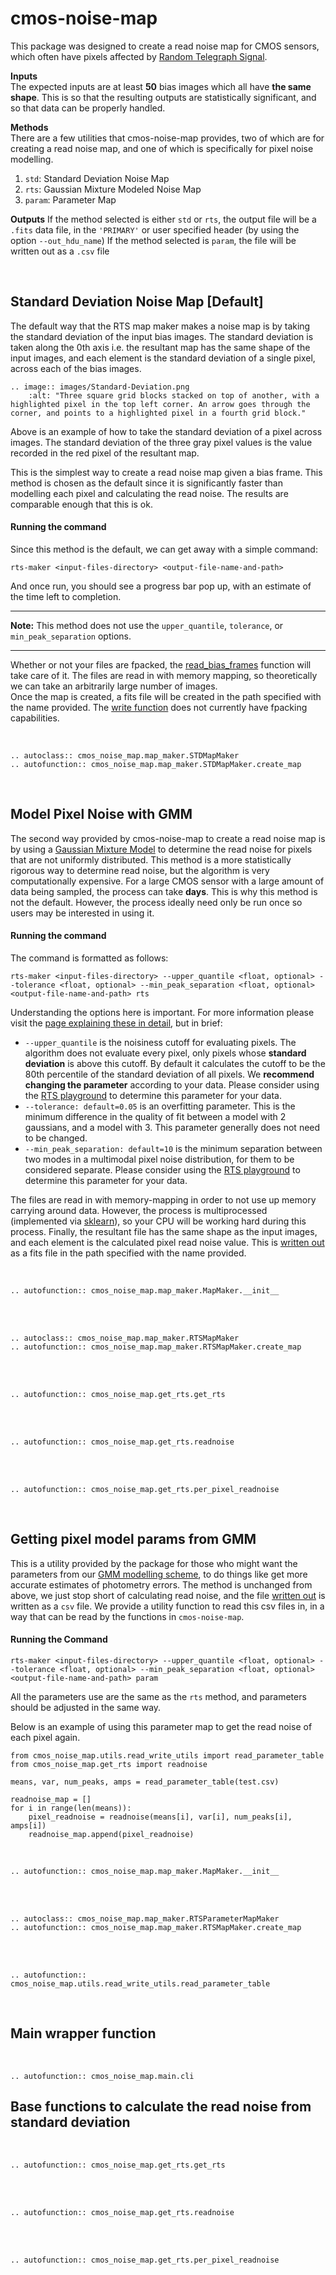# cmos-noise-map
This package was designed to create a read noise map for CMOS sensors, which often have pixels affected by [Random Telegraph Signal](algorithm.md).

**Inputs**
<br>
The expected inputs are at least **50** bias images which all have **the same shape**. This is so that the resulting outputs are statistically significant, and so that data can be properly handled.

**Methods**
<br>
There are a few utilities that cmos-noise-map provides, two of which are for creating a read noise map, and one of which is specifically for pixel noise modelling.

1. `std`: Standard Deviation Noise Map
2. `rts`: Gaussian Mixture Modeled Noise Map
3. `param`: Parameter Map

**Outputs**
If the method selected is either `std` or `rts`, the output file will be a `.fits` data file, in the `'PRIMARY'` or user specified header (by using the option `--out_hdu_name`)
If the method selected is `param`, the file will be written out as a `.csv` file

<br>

## Standard Deviation Noise Map [Default]

The default way that the RTS map maker makes a noise map is by taking the standard deviation of the input bias images. 
The standard deviation is taken along the 0th axis i.e. the resultant map has the same shape of the input images, and 
each element is the standard deviation of a single pixel, across each of the bias images.

```{eval-rst}
.. image:: images/Standard-Deviation.png
    :alt: "Three square grid blocks stacked on top of another, with a highlighted pixel in the top left corner. An arrow goes through the corner, and points to a highlighted pixel in a fourth grid block."
```
Above is an example of how to take the standard deviation of a pixel across images. The standard deviation of the three gray pixel values is the value recorded in the red pixel of the resultant map.

This is the simplest way to create a read noise map given a bias frame. This method is chosen as the default since it is significantly faster than modelling each pixel and calculating the read noise.
The results are comparable enough that this is ok.

#### Running the command

Since this method is the default, we can get away with a simple command:

```
rts-maker <input-files-directory> <output-file-name-and-path>
```

And once run, you should see a progress bar pop up, with an estimate of the time left to completion.

---
**Note:** This method does not use the `upper_quantile`, `tolerance`, or `min_peak_separation` options.

---

Whether or not your files are fpacked, the [read_bias_frames](read_write_files.md) function will take care of it. The files are read in with memory mapping,
so theoretically we can take an arbitrarily large number of images.
<br>
Once the map is created, a fits file will be created in the path specified with the name provided. The [write function](read_write_files.md) does not currently have fpacking capabilities.

<br>

```{eval-rst}
.. autoclass:: cmos_noise_map.map_maker.STDMapMaker
.. autofunction:: cmos_noise_map.map_maker.STDMapMaker.create_map
```

<br>

## Model Pixel Noise with GMM

The second way provided by cmos-noise-map to create a read noise map is by using a [Gaussian Mixture Model](algorithm.md) to determine the read noise for pixels that are not uniformly distributed.
This method is a more statistically rigorous way to determine read noise, but the algorithm is very computationally expensive. For a large CMOS sensor with a large amount of data being sampled, the process can take **days**.
This is why this method is not the default. However, the process ideally need only be run once so users may be interested in using it.

#### Running the command

The command is formatted as follows:

```
rts-maker <input-files-directory> --upper_quantile <float, optional> --tolerance <float, optional> --min_peak_separation <float, optional> <output-file-name-and-path> rts
```

Understanding the options here is important. For more information please visit the [page explaining these in detail](algorithm.md), but in brief:
- `--upper_quantile` is the noisiness cutoff for evaluating pixels. The algorithm does not evaluate every pixel, only pixels whose **standard deviation** is above this cutoff. 
By default it calculates the cutoff to be the 80th percentile of the standard deviation of all pixels. We **recommend changing the parameter** according to your data.
Please consider using the [RTS playground](playground_demo.ipynb) to determine this parameter for your data.
- `--tolerance: default=0.05` is an overfitting parameter. This is the minimum difference in the quality of fit between a model with 2 gaussians, and a model with 3. This parameter generally does not need to be changed.
- `--min_peak_separation: default=10` is the minimum separation between two modes in a multimodal pixel noise distribution, for them to be considered separate. Please consider using the [RTS playground](playground_demo.ipynb) to determine this parameter for your data.

The files are read in with memory-mapping in order to not use up memory carrying around data. 
However, the process is multiprocessed (implemented via [sklearn](https://scikit-learn.org/stable/modules/generated/sklearn.mixture.GaussianMixture.html)), so your CPU will be working hard during this process.
Finally, the resultant file has the same shape as the input images, and each element is the calculated pixel read noise value. This is [written out](read_write_files.md) as a fits file in the path specified with the name provided.

<br>

```{eval-rst}
.. autofunction:: cmos_noise_map.map_maker.MapMaker.__init__
```

<br><br>

```{eval-rst}
.. autoclass:: cmos_noise_map.map_maker.RTSMapMaker
.. autofunction:: cmos_noise_map.map_maker.RTSMapMaker.create_map
```

<br><br>

```{eval-rst}
.. autofunction:: cmos_noise_map.get_rts.get_rts
```

<br><br>

```{eval-rst}
.. autofunction:: cmos_noise_map.get_rts.readnoise
```
<br><br>

```{eval-rst}
.. autofunction:: cmos_noise_map.get_rts.per_pixel_readnoise
```

<br>

## Getting pixel model params from GMM

This is a utility provided by the package for those who might want the parameters from our [GMM modelling scheme](algorithm.md), to do things like get more accurate estimates of photometry errors.
The method is unchanged from above, we just stop short of calculating read noise, and the file [written out](read_write_files.md) is written as a `csv` file. We provide a utility function to read this csv files in, in a way that can be read by the functions
in `cmos-noise-map`.

#### Running the Command

```
rts-maker <input-files-directory> --upper_quantile <float, optional> --tolerance <float, optional> --min_peak_separation <float, optional> <output-file-name-and-path> param
```

All the parameters use are the same as the `rts` method, and parameters should be adjusted in the same way.

Below is an example of using this parameter map to get the read noise of each pixel again.

```
from cmos_noise_map.utils.read_write_utils import read_parameter_table
from cmos_noise_map.get_rts import readnoise

means, var, num_peaks, amps = read_parameter_table(test.csv)

readnoise_map = []
for i in range(len(means)):
    pixel_readnoise = readnoise(means[i], var[i], num_peaks[i], amps[i])
    readnoise_map.append(pixel_readnoise)
```

<br>

```{eval-rst}
.. autofunction:: cmos_noise_map.map_maker.MapMaker.__init__
```

<br><br>

```{eval-rst}
.. autoclass:: cmos_noise_map.map_maker.RTSParameterMapMaker
.. autofunction:: cmos_noise_map.map_maker.RTSMapMaker.create_map
```

<br><br>

```{eval-rst}
.. autofunction:: cmos_noise_map.utils.read_write_utils.read_parameter_table
```

<br>

## Main wrapper function

<br>

```{eval-rst}
.. autofunction:: cmos_noise_map.main.cli
```

## Base functions to calculate the read noise from standard deviation

<br>

```{eval-rst}
.. autofunction:: cmos_noise_map.get_rts.get_rts
```

<br><br>

```{eval-rst}
.. autofunction:: cmos_noise_map.get_rts.readnoise
```
<br><br>

```{eval-rst}
.. autofunction:: cmos_noise_map.get_rts.per_pixel_readnoise
```

<br>
